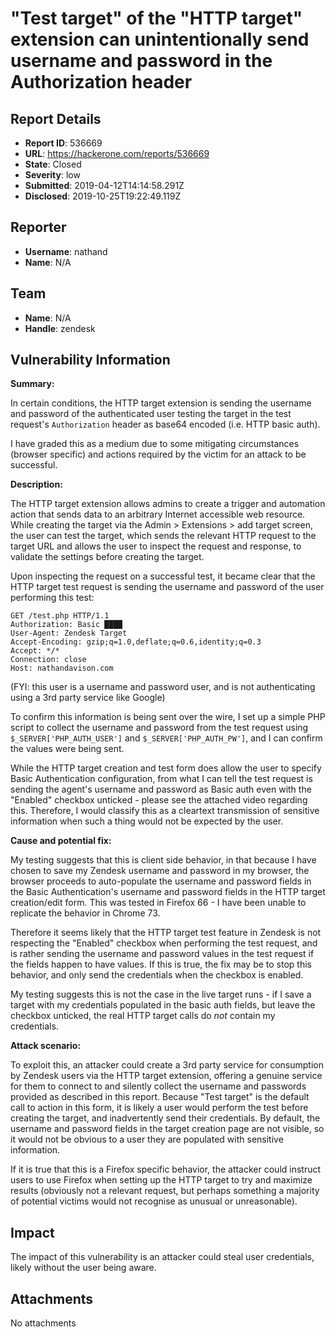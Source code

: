 # "Test target" of the "HTTP target" extension can unintentionally send username and password in the Authorization header

## Report Details
- **Report ID**: 536669
- **URL**: https://hackerone.com/reports/536669
- **State**: Closed
- **Severity**: low
- **Submitted**: 2019-04-12T14:14:58.291Z
- **Disclosed**: 2019-10-25T19:22:49.119Z

## Reporter
- **Username**: nathand
- **Name**: N/A

## Team
- **Name**: N/A
- **Handle**: zendesk

## Vulnerability Information
**Summary:**

In certain conditions, the HTTP target extension is sending the username and password of the authenticated user testing the target in the test request's `Authorization` header as base64 encoded (i.e. HTTP basic auth).

I have graded this as a medium due to some mitigating circumstances (browser specific) and actions required by the victim for an attack to be successful.

**Description:**

The HTTP target extension allows admins to create a trigger and automation action that sends data to an arbitrary Internet accessible web resource. While creating the target via the Admin > Extensions > add target screen, the user can test the target, which sends the relevant HTTP request to the target URL and allows the user to inspect the request and response, to validate the settings before creating the target.

Upon inspecting the request on a successful test, it became clear that the HTTP target test request is sending the username and password of the user performing this test:

```
GET /test.php HTTP/1.1
Authorization: Basic ████
User-Agent: Zendesk Target
Accept-Encoding: gzip;q=1.0,deflate;q=0.6,identity;q=0.3
Accept: */*
Connection: close
Host: nathandavison.com
```

(FYI: this user is a username and password user, and is not authenticating using a 3rd party service like Google)

To confirm this information is being sent over the wire, I set up a simple PHP script to collect the username and password from the test request using `$_SERVER['PHP_AUTH_USER']` and `$_SERVER['PHP_AUTH_PW']`, and I can confirm the values were being sent.

While the HTTP target creation and test form does allow the user to specify Basic Authentication configuration, from what I can tell the test request is sending the agent's username and password as Basic auth even with the "Enabled" checkbox unticked - please see the attached video regarding this. Therefore, I would classify this as a cleartext transmission of sensitive information when such a thing would not be expected by the user.

**Cause and potential fix:**

My testing suggests that this is client side behavior, in that because I have chosen to save my Zendesk username and password in my browser, the browser proceeds to auto-populate the username and password fields in the Basic Authentication's username and password fields in the HTTP target creation/edit form. This was tested in Firefox 66 - I have been unable to replicate the behavior in Chrome 73.

Therefore it seems likely that the HTTP target test feature in Zendesk is not respecting the "Enabled" checkbox when performing the test request, and is rather sending the username and password values in the test request if the fields happen to have values. If this is true, the fix may be to stop this behavior, and only send the credentials when the checkbox is enabled.

My testing suggests this is not the case in the live target runs - if I save a target with my credentials populated in the basic auth fields, but leave the checkbox unticked, the real HTTP target calls do *not* contain my credentials.

**Attack scenario:**

To exploit this, an attacker could create a 3rd party service for consumption by Zendesk users via the HTTP target extension, offering a genuine service for them to connect to and silently collect the username and passwords provided as described in this report. Because "Test target" is the default call to action in this form, it is likely a user would perform the test before creating the target, and inadvertently send their credentials. By default, the username and password fields in the target creation page are not visible, so it would not be obvious to a user they are populated with sensitive information.

If it is true that this is a Firefox specific behavior, the attacker could instruct users to use Firefox when setting up the HTTP target to try and maximize results (obviously not a relevant request, but perhaps something a majority of potential victims would not recognise as unusual or unreasonable).

## Impact

The impact of this vulnerability is an attacker could steal user credentials, likely without the user being aware.

## Attachments
No attachments
